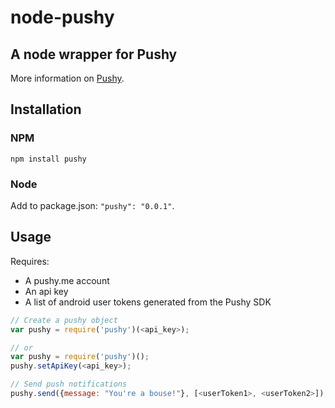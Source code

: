 # node-pushy

## A node wrapper for Pushy

More information on [Pushy](https://pushy.me).

## Installation

### NPM

`npm install pushy`

### Node

Add to package.json: `"pushy": "0.0.1"`.

## Usage

Requires:

- A pushy.me account
- An api key
- A list of android user tokens generated from the Pushy SDK

```javascript
// Create a pushy object
var pushy = require('pushy')(<api_key>);

// or
var pushy = require('pushy')();
pushy.setApiKey(<api_key>);

// Send push notifications
pushy.send({message: "You're a bouse!"}, [<userToken1>, <userToken2>]);
```
